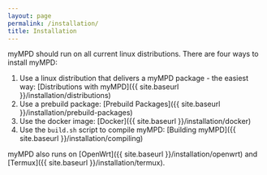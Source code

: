 ```yaml
---
layout: page
permalink: /installation/
title: Installation
---
```


myMPD should run on all current linux distributions. There are four ways to install myMPD:

1. Use a linux distribution that delivers a myMPD package - the easiest way: [Distributions with myMPD]({{ site.baseurl }}/installation/distributions)
2. Use a prebuild package: [Prebuild Packages]({{ site.baseurl }}/installation/prebuild-packages)
3. Use the docker image: [Docker]({{ site.baseurl }}/installation/docker)
4. Use the ``build.sh`` script to compile myMPD: [Building myMPD]({{ site.baseurl }}/installation/compiling)

myMPD also runs on [OpenWrt]({{ site.baseurl }}/installation/openwrt) and [Termux]({{ site.baseurl }}/installation/termux).
